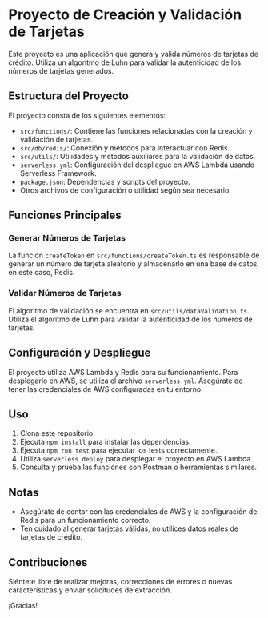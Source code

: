# Proyecto de Creación y Validación de Tarjetas

Este proyecto es una aplicación que genera y valida números de tarjetas de crédito. Utiliza un algoritmo de Luhn para validar la autenticidad de los números de tarjetas generados.

## Estructura del Proyecto

El proyecto consta de los siguientes elementos:

- `src/functions/`: Contiene las funciones relacionadas con la creación y validación de tarjetas.
- `src/db/redis/`: Conexión y métodos para interactuar con Redis.
- `src/utils/`: Utilidades y métodos auxiliares para la validación de datos.
- `serverless.yml`: Configuración del despliegue en AWS Lambda usando Serverless Framework.
- `package.json`: Dependencias y scripts del proyecto.
- Otros archivos de configuración o utilidad según sea necesario.

## Funciones Principales

### Generar Números de Tarjetas

La función `createToken` en `src/functions/createToken.ts` es responsable de generar un número de tarjeta aleatorio y almacenarlo en una base de datos, en este caso, Redis.

### Validar Números de Tarjetas

El algoritmo de validación se encuentra en `src/utils/dataValidation.ts`. Utiliza el algoritmo de Luhn para validar la autenticidad de los números de tarjetas.

## Configuración y Despliegue

El proyecto utiliza AWS Lambda y Redis para su funcionamiento. Para desplegarlo en AWS, se utiliza el archivo `serverless.yml`. Asegúrate de tener las credenciales de AWS configuradas en tu entorno.

## Uso

1. Clona este repositorio.
2. Ejecuta `npm install` para instalar las dependencias.
3. Ejecuta `npm run test` para ejecutar los tests correctamente.
4. Utiliza `serverless deploy` para desplegar el proyecto en AWS Lambda.
5. Consulta y prueba las funciones con Postman o herramientas similares.

## Notas

- Asegúrate de contar con las credenciales de AWS y la configuración de Redis para un funcionamiento correcto.
- Ten cuidado al generar tarjetas válidas, no utilices datos reales de tarjetas de crédito.

## Contribuciones

Siéntete libre de realizar mejoras, correcciones de errores o nuevas características y enviar solicitudes de extracción.

¡Gracias!

